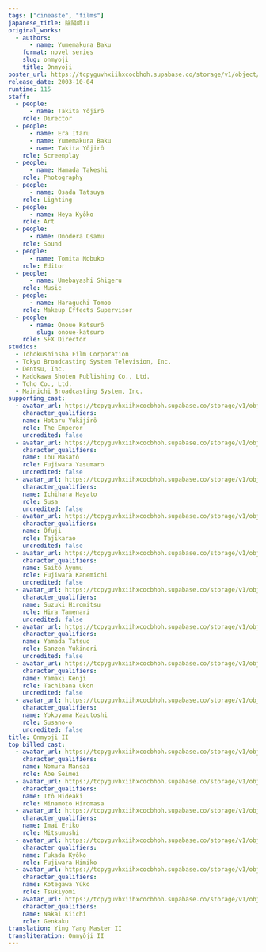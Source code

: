 ```yaml
---
tags: ["cineaste", "films"]
japanese_title: 陰陽師II
original_works:
  - authors:
      - name: Yumemakura Baku
    format: novel series
    slug: onmyoji
    title: Onmyoji
poster_url: https://tcpyguvhxiihxcocbhoh.supabase.co/storage/v1/object/public/godzilla-cineaste-public/content/films/onmyoji-ii-2003/posters/onmyoji-ii-2003.jpg
release_date: 2003-10-04
runtime: 115
staff:
  - people:
      - name: Takita Yôjirô
    role: Director
  - people:
      - name: Era Itaru
      - name: Yumemakura Baku
      - name: Takita Yôjirô
    role: Screenplay
  - people:
      - name: Hamada Takeshi
    role: Photography
  - people:
      - name: Osada Tatsuya
    role: Lighting
  - people:
      - name: Heya Kyôko
    role: Art
  - people:
      - name: Onodera Osamu
    role: Sound
  - people:
      - name: Tomita Nobuko
    role: Editor
  - people:
      - name: Umebayashi Shigeru
    role: Music
  - people:
      - name: Haraguchi Tomoo
    role: Makeup Effects Supervisor
  - people:
      - name: Onoue Katsurô
        slug: onoue-katsuro
    role: SFX Director
studios:
  - Tohokushinsha Film Corporation
  - Tokyo Broadcasting System Television, Inc.
  - Dentsu, Inc.
  - Kadokawa Shoten Publishing Co., Ltd.
  - Toho Co., Ltd.
  - Mainichi Broadcasting System, Inc.
supporting_cast:
  - avatar_url: https://tcpyguvhxiihxcocbhoh.supabase.co/storage/v1/object/public/godzilla-cineaste-public/content/films/onmyoji-ii-2003/cast-avatars/yukijiro-hotaru-0.jpg
    character_qualifiers:
    name: Hotaru Yukijirô
    role: The Emperor
    uncredited: false
  - avatar_url: https://tcpyguvhxiihxcocbhoh.supabase.co/storage/v1/object/public/godzilla-cineaste-public/content/films/onmyoji-ii-2003/cast-avatars/masato-ibu-0.jpg
    character_qualifiers:
    name: Ibu Masatô
    role: Fujiwara Yasumaro
    uncredited: false
  - avatar_url: https://tcpyguvhxiihxcocbhoh.supabase.co/storage/v1/object/public/godzilla-cineaste-public/content/films/onmyoji-ii-2003/cast-avatars/hayato-ichihara-0.jpg
    character_qualifiers:
    name: Ichihara Hayato
    role: Susa
    uncredited: false
  - avatar_url: https://tcpyguvhxiihxcocbhoh.supabase.co/storage/v1/object/public/godzilla-cineaste-public/content/films/onmyoji-ii-2003/cast-avatars/dai-fuji-0.jpg
    character_qualifiers:
    name: Ôfuji
    role: Tajikarao
    uncredited: false
  - avatar_url: https://tcpyguvhxiihxcocbhoh.supabase.co/storage/v1/object/public/godzilla-cineaste-public/content/films/onmyoji-ii-2003/cast-avatars/ayumu-saito-0.jpg
    character_qualifiers:
    name: Saitô Ayumu
    role: Fujiwara Kanemichi
    uncredited: false
  - avatar_url: https://tcpyguvhxiihxcocbhoh.supabase.co/storage/v1/object/public/godzilla-cineaste-public/content/films/onmyoji-ii-2003/cast-avatars/hiromitsu-suzuki-0.jpg
    character_qualifiers:
    name: Suzuki Hiromitsu
    role: Hira Tamenari
    uncredited: false
  - avatar_url: https://tcpyguvhxiihxcocbhoh.supabase.co/storage/v1/object/public/godzilla-cineaste-public/content/films/onmyoji-ii-2003/cast-avatars/tatsuo-yamada-0.jpg
    character_qualifiers:
    name: Yamada Tatsuo
    role: Sanzen Yukinori
    uncredited: false
  - avatar_url: https://tcpyguvhxiihxcocbhoh.supabase.co/storage/v1/object/public/godzilla-cineaste-public/content/films/onmyoji-ii-2003/cast-avatars/kenji-yamaki-0.jpg
    character_qualifiers:
    name: Yamaki Kenji
    role: Tachibana Ukon
    uncredited: false
  - avatar_url: https://tcpyguvhxiihxcocbhoh.supabase.co/storage/v1/object/public/godzilla-cineaste-public/content/films/onmyoji-ii-2003/cast-avatars/kazutoshi-yokoyama-0.jpg
    character_qualifiers:
    name: Yokoyama Kazutoshi
    role: Susano-o
    uncredited: false
title: Onmyoji II
top_billed_cast:
  - avatar_url: https://tcpyguvhxiihxcocbhoh.supabase.co/storage/v1/object/public/godzilla-cineaste-public/content/films/onmyoji-ii-2003/cast-avatars/mansai-nomura-0.jpg
    character_qualifiers:
    name: Nomura Mansai
    role: Abe Seimei
  - avatar_url: https://tcpyguvhxiihxcocbhoh.supabase.co/storage/v1/object/public/godzilla-cineaste-public/content/films/onmyoji-ii-2003/cast-avatars/hideaki-ito-0.jpg
    character_qualifiers:
    name: Itô Hideaki
    role: Minamoto Hiromasa
  - avatar_url: https://tcpyguvhxiihxcocbhoh.supabase.co/storage/v1/object/public/godzilla-cineaste-public/content/films/onmyoji-ii-2003/cast-avatars/eriko-imai-0.jpg
    character_qualifiers:
    name: Imai Eriko
    role: Mitsumushi
  - avatar_url: https://tcpyguvhxiihxcocbhoh.supabase.co/storage/v1/object/public/godzilla-cineaste-public/content/films/onmyoji-ii-2003/cast-avatars/kyoko-fukada-0.jpg
    character_qualifiers:
    name: Fukada Kyôko
    role: Fujiwara Himiko
  - avatar_url: https://tcpyguvhxiihxcocbhoh.supabase.co/storage/v1/object/public/godzilla-cineaste-public/content/films/onmyoji-ii-2003/cast-avatars/yuko-kotegawa-0.jpg
    character_qualifiers:
    name: Kotegawa Yûko
    role: Tsukiyomi
  - avatar_url: https://tcpyguvhxiihxcocbhoh.supabase.co/storage/v1/object/public/godzilla-cineaste-public/content/films/onmyoji-ii-2003/cast-avatars/kiichi-nakai-0.jpg
    character_qualifiers:
    name: Nakai Kiichi
    role: Genkaku
translation: Ying Yang Master II
transliteration: Onmyôji II
---
```


